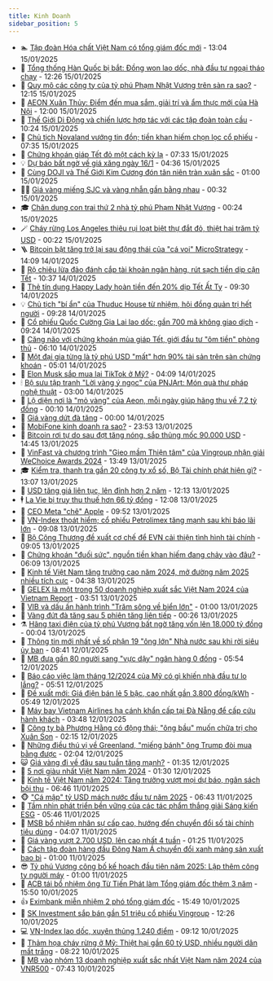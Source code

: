 ```yaml
---
title: Kinh Doanh
sidebar_position: 5
---
```


<!-- dantri-kinh-doanh:START -->
- 🏊 [Tập đoàn Hóa chất Việt Nam có tổng giám đốc mới](https://dantri.com.vn/kinh-doanh/tap-doan-hoa-chat-viet-nam-co-tong-giam-doc-moi-20250115195016478.htm) - 13:04 15/01/2025
- 🦆 [Tổng thống Hàn Quốc bị bắt: Đồng won lao dốc, nhà đầu tư ngoại tháo chạy](https://dantri.com.vn/kinh-doanh/tong-thong-han-quoc-bi-bat-dong-won-lao-doc-nha-dau-tu-ngoai-thao-chay-20250115191016580.htm) - 12:26 15/01/2025
- 🦄 [Quy mô các công ty của tỷ phú Phạm Nhật Vượng trên sàn ra sao?](https://dantri.com.vn/kinh-doanh/quy-mo-cac-cong-ty-cua-ty-phu-pham-nhat-vuong-tren-san-ra-sao-20250115163107477.htm) - 12:15 15/01/2025
- 🌝 [AEON Xuân Thủy: Điểm đến mua sắm, giải trí và ẩm thực mới của Hà Nội](https://dantri.com.vn/kinh-doanh/aeon-xuan-thuy-diem-den-mua-sam-giai-tri-va-am-thuc-moi-cua-ha-noi-20250115162137479.htm) - 12:00 15/01/2025
- 💃 [Thế Giới Di Động và chiến lược hợp tác với các tập đoàn toàn cầu](https://dantri.com.vn/kinh-doanh/the-gioi-di-dong-va-chien-luoc-hop-tac-voi-cac-tap-doan-toan-cau-20250115162539653.htm) - 10:24 15/01/2025
- 🦏 [Chủ tịch Novaland vướng tin đồn; tiền khan hiếm chọn lọc cổ phiếu](https://dantri.com.vn/kinh-doanh/chu-tich-novaland-vuong-tin-don-tien-khan-hiem-chon-loc-co-phieu-20250115132220588.htm) - 07:35 15/01/2025
- 🦩 [Chứng khoán giáp Tết đỏ một cách kỳ lạ](https://dantri.com.vn/kinh-doanh/chung-khoan-giap-tet-do-mot-cach-ky-la-20250115071059067.htm) - 07:33 15/01/2025
- 💡 [Dự báo bất ngờ về giá xăng ngày 16/1](https://dantri.com.vn/kinh-doanh/du-bao-bat-ngo-ve-gia-xang-ngay-161-20250115091127608.htm) - 04:36 15/01/2025
- 🌊 [Cùng DOJI và Thế Giới Kim Cương đón tân niên tràn xuân sắc](https://dantri.com.vn/kinh-doanh/cung-doji-va-the-gioi-kim-cuong-don-tan-nien-tran-xuan-sac-20250114103011398.htm) - 01:00 15/01/2025
- 🧑‍💻 [Giá vàng miếng SJC và vàng nhẫn gần bằng nhau](https://dantri.com.vn/kinh-doanh/gia-vang-mieng-sjc-va-vang-nhan-gan-bang-nhau-20250115071448337.htm) - 00:32 15/01/2025
- 🎓 [Chân dung con trai thứ 2 nhà tỷ phú Phạm Nhật Vượng](https://dantri.com.vn/kinh-doanh/chan-dung-con-trai-thu-2-nha-ty-phu-pham-nhat-vuong-20250114185722539.htm) - 00:24 15/01/2025
- 🪄 [Cháy rừng Los Angeles thiêu rụi loạt biệt thự đắt đỏ, thiệt hại trăm tỷ USD](https://dantri.com.vn/kinh-doanh/chay-rung-los-angeles-thieu-rui-loat-biet-thu-dat-do-thiet-hai-tram-ty-usd-20250114114046630.htm) - 00:22 15/01/2025
- 🪜 [Bitcoin bật tăng trở lại sau động thái của &quot;cá voi&quot; MicroStrategy](https://dantri.com.vn/kinh-doanh/bitcoin-bat-tang-tro-lai-sau-dong-thai-cua-ca-voi-microstrategy-20250114194359164.htm) - 14:09 14/01/2025
- 🦄 [Rộ chiêu lừa đảo đánh cắp tài khoản ngân hàng, rút sạch tiền dịp cận Tết](https://dantri.com.vn/kinh-doanh/ro-chieu-lua-dao-danh-cap-tai-khoan-ngan-hang-rut-sach-tien-dip-can-tet-20250114164344821.htm) - 10:37 14/01/2025
- 💯 [Thẻ tín dụng Happy Lady hoàn tiền đến 20% dịp Tết Ất Tỵ](https://dantri.com.vn/kinh-doanh/the-tin-dung-happy-lady-hoan-tien-den-20-dip-tet-at-ty-20250114160614959.htm) - 09:30 14/01/2025
- 💡 [Chủ tịch &quot;bí ẩn&quot; của Thuduc House từ nhiệm, hội đồng quản trị hết người](https://dantri.com.vn/kinh-doanh/chu-tich-bi-an-cua-thuduc-house-tu-nhiem-hoi-dong-quan-tri-het-nguoi-20250114153949986.htm) - 09:28 14/01/2025
- 🧰 [Cổ phiếu Quốc Cường Gia Lai lao dốc; gần 700 mã không giao dịch](https://dantri.com.vn/kinh-doanh/co-phieu-quoc-cuong-gia-lai-lao-doc-gan-700-ma-khong-giao-dich-20250114162028292.htm) - 09:24 14/01/2025
- 🎊 [Căng não với chứng khoán mùa giáp Tết, giới đầu tư &quot;ôm tiền&quot; phòng thủ](https://dantri.com.vn/kinh-doanh/cang-nao-voi-chung-khoan-mua-giap-tet-gioi-dau-tu-om-tien-phong-thu-20250114124007382.htm) - 06:10 14/01/2025
- 🔭 [Một đại gia từng là tỷ phú USD &quot;mất&quot; hơn 90% tài sản trên sàn chứng khoán](https://dantri.com.vn/kinh-doanh/mot-dai-gia-tung-la-ty-phu-usd-mat-hon-90-tai-san-tren-san-chung-khoan-20250114112516996.htm) - 05:01 14/01/2025
- 💼 [Elon Musk sắp mua lại TikTok ở Mỹ?](https://dantri.com.vn/kinh-doanh/elon-musk-sap-mua-lai-tiktok-o-my-20250114105210718.htm) - 04:09 14/01/2025
- 🕯 [Bộ sưu tập tranh &quot;Lời vàng ý ngọc&quot; của PNJArt: Món quà thư pháp nghệ thuật](https://dantri.com.vn/kinh-doanh/bo-suu-tap-tranh-loi-vang-y-ngoc-cua-pnjart-mon-qua-thu-phap-nghe-thuat-20250113224013891.htm) - 03:00 14/01/2025
- 🫣 [Lộ diện nơi là &quot;mỏ vàng&quot; của Aeon, mỗi ngày giúp hãng thu về 7,2 tỷ đồng](https://dantri.com.vn/kinh-doanh/lo-dien-noi-la-mo-vang-cua-aeon-moi-ngay-giup-hang-thu-ve-72-ty-dong-20250113193153750.htm) - 00:10 14/01/2025
- 🤠 [Giá vàng dứt đà tăng](https://dantri.com.vn/kinh-doanh/gia-vang-dut-da-tang-20250114001521495.htm) - 00:00 14/01/2025
- 🌈 [MobiFone kinh doanh ra sao?](https://dantri.com.vn/kinh-doanh/mobifone-kinh-doanh-ra-sao-20250114020801471.htm) - 23:53 13/01/2025
- 🦅 [Bitcoin rơi tự do sau đợt tăng nóng, sắp thủng mốc 90.000 USD](https://dantri.com.vn/kinh-doanh/bitcoin-roi-tu-do-sau-dot-tang-nong-sap-thung-moc-90000-usd-20250113211352237.htm) - 14:45 13/01/2025
- 🌁 [VinFast và chương trình &quot;Gieo mầm Thiện tâm&quot; của Vingroup nhận giải WeChoice Awards 2024](https://dantri.com.vn/kinh-doanh/vinfast-va-chuong-trinh-gieo-mam-thien-tam-cua-vingroup-nhan-giai-wechoice-awards-2024-20250113204950223.htm) - 13:49 13/01/2025
- 🎓 [Kiểm tra, thanh tra gần 20 công ty xổ số, Bộ Tài chính phát hiện gì?](https://dantri.com.vn/kinh-doanh/kiem-tra-thanh-tra-gan-20-cong-ty-xo-so-bo-tai-chinh-phat-hien-gi-20250113165412143.htm) - 13:07 13/01/2025
- 📝 [USD tăng giá liên tục, lên đỉnh hơn 2 năm](https://dantri.com.vn/kinh-doanh/usd-tang-gia-lien-tuc-len-dinh-hon-2-nam-20250113135651728.htm) - 12:13 13/01/2025
- 🕴 [La Vie bị truy thu thuế hơn 66 tỷ đồng](https://dantri.com.vn/kinh-doanh/la-vie-bi-truy-thu-thue-hon-66-ty-dong-20250113183911150.htm) - 12:08 13/01/2025
- 🧰 [CEO Meta &quot;chê&quot; Apple](https://dantri.com.vn/kinh-doanh/ceo-meta-che-apple-20250113155139727.htm) - 09:52 13/01/2025
- 🤖 [VN-Index thoát hiểm; cổ phiếu Petrolimex tăng mạnh sau khi báo lãi lớn](https://dantri.com.vn/kinh-doanh/vn-index-thoat-hiem-co-phieu-petrolimex-tang-manh-sau-khi-bao-lai-lon-20250113155701290.htm) - 09:08 13/01/2025
- 🤠 [Bộ Công Thương đề xuất cơ chế để EVN cải thiện tình hình tài chính](https://dantri.com.vn/kinh-doanh/bo-cong-thuong-de-xuat-co-che-de-evn-cai-thien-tinh-hinh-tai-chinh-20250113154616431.htm) - 09:05 13/01/2025
- 🌮 [Chứng khoán &quot;đuối sức&quot;, nguồn tiền khan hiếm đang chảy vào đâu?](https://dantri.com.vn/kinh-doanh/chung-khoan-duoi-suc-nguon-tien-khan-hiem-dang-chay-vao-dau-20250113124513235.htm) - 06:09 13/01/2025
- 🦄 [Kinh tế Việt Nam tăng trưởng cao năm 2024, mở đường năm 2025 nhiều tích cực](https://dantri.com.vn/kinh-doanh/kinh-te-viet-nam-tang-truong-cao-nam-2024-mo-duong-nam-2025-nhieu-tich-cuc-20250109201757930.htm) - 04:38 13/01/2025
- 👺 [GELEX là một trong 50 doanh nghiệp xuất sắc Việt Nam 2024 của Vietnam Report](https://dantri.com.vn/kinh-doanh/gelex-la-mot-trong-50-doanh-nghiep-xuat-sac-viet-nam-2024-cua-vietnam-report-20250115104755438.htm) - 03:51 13/01/2025
- 🤗 [VIB và dấu ấn hành trình &quot;Trăm sông về biển lớn&quot;](https://dantri.com.vn/kinh-doanh/vib-va-dau-an-hanh-trinh-tram-song-ve-bien-lon-20250110151851837.htm) - 01:00 13/01/2025
- 💪 [Vàng đứt đà tăng sau 5 phiên tăng liên tiếp](https://dantri.com.vn/kinh-doanh/vang-dut-da-tang-sau-5-phien-tang-lien-tiep-20250113070514643.htm) - 00:26 13/01/2025
- ⚗️ [Hãng taxi điện của tỷ phú Vượng bất ngờ tăng vốn lên 18.000 tỷ đồng](https://dantri.com.vn/kinh-doanh/hang-taxi-dien-cua-ty-phu-vuong-bat-ngo-tang-von-len-18000-ty-dong-20250112165714704.htm) - 00:04 13/01/2025
- 🧠 [Thông tin mới nhất về số phận 19 &quot;ông lớn&quot; Nhà nước sau khi rời siêu ủy ban](https://dantri.com.vn/kinh-doanh/thong-tin-moi-nhat-ve-so-phan-19-ong-lon-nha-nuoc-sau-khi-roi-sieu-uy-ban-20250112132343848.htm) - 08:41 12/01/2025
- 🗽 [MB đưa gần 80 người sang &quot;vực dậy&quot; ngân hàng 0 đồng](https://dantri.com.vn/kinh-doanh/mb-dua-gan-80-nguoi-sang-vuc-day-ngan-hang-0-dong-20250112094402960.htm) - 05:54 12/01/2025
- 🫣 [Báo cáo việc làm tháng 12/2024 của Mỹ có gì khiến nhà đầu tư lo lắng?](https://dantri.com.vn/kinh-doanh/bao-cao-viec-lam-thang-122024-cua-my-co-gi-khien-nha-dau-tu-lo-lang-20250112092342596.htm) - 05:51 12/01/2025
- 🫣 [Đề xuất mới: Giá điện bán lẻ 5 bậc, cao nhất gần 3.800 đồng/kWh](https://dantri.com.vn/kinh-doanh/de-xuat-moi-gia-dien-ban-le-5-bac-cao-nhat-gan-3800-dongkwh-20250112124426377.htm) - 05:49 12/01/2025
- 🫣 [Máy bay Vietnam Airlines hạ cánh khẩn cấp tại Đà Nẵng để cấp cứu hành khách](https://dantri.com.vn/kinh-doanh/may-bay-vietnam-airlines-ha-canh-khan-cap-tai-da-nang-de-cap-cuu-hanh-khach-20250112093955713.htm) - 03:48 12/01/2025
- 💂 [Công ty bà Phương Hằng có động thái; &quot;ông bầu&quot; muốn chữa trị cho Xuân Son](https://dantri.com.vn/kinh-doanh/cong-ty-ba-phuong-hang-co-dong-thai-ong-bau-muon-chua-tri-cho-xuan-son-20250112091207718.htm) - 02:15 12/01/2025
- 💫 [Những điều thú vị về Greenland, &quot;miếng bánh&quot; ông Trump đòi mua bằng được](https://dantri.com.vn/kinh-doanh/nhung-dieu-thu-vi-ve-greenland-mieng-banh-ong-trump-doi-mua-bang-duoc-20250112000051367.htm) - 02:04 12/01/2025
- 😺 [Giá vàng đi về đâu sau tuần tăng mạnh?](https://dantri.com.vn/kinh-doanh/gia-vang-di-ve-dau-sau-tuan-tang-manh-20250111212758166.htm) - 01:35 12/01/2025
- 🦆 [5 nơi giàu nhất Việt Nam năm 2024](https://dantri.com.vn/kinh-doanh/5-noi-giau-nhat-viet-nam-nam-2024-20250112081401209.htm) - 01:30 12/01/2025
- 👀 [Kinh tế Việt Nam năm 2024: Tăng trưởng vượt mọi dự báo, ngân sách bội thu](https://dantri.com.vn/kinh-doanh/kinh-te-viet-nam-nam-2024-tang-truong-vuot-moi-du-bao-ngan-sach-boi-thu-20250111122555714.htm) - 06:46 11/01/2025
- 🐵 [&quot;Cá mập&quot; tỷ USD mách nước đầu tư năm 2025](https://dantri.com.vn/kinh-doanh/ca-map-ty-usd-mach-nuoc-dau-tu-nam-2025-20250111115750184.htm) - 06:43 11/01/2025
- 🤖 [Tầm nhìn phát triển bền vững của các tác phẩm thắng giải Sáng kiến ESG](https://dantri.com.vn/kinh-doanh/tam-nhin-phat-trien-ben-vung-cua-cac-tac-pham-thang-giai-sang-kien-esg-20250111104020087.htm) - 05:46 11/01/2025
- 💂 [MSB bổ nhiệm nhân sự cấp cao, hướng đến chuyển đổi số tài chính tiêu dùng](https://dantri.com.vn/kinh-doanh/msb-bo-nhiem-nhan-su-cap-cao-huong-den-chuyen-doi-so-tai-chinh-tieu-dung-20250111110223960.htm) - 04:07 11/01/2025
- 🦆 [Giá vàng vượt 2.700 USD, lên cao nhất 4 tuần](https://dantri.com.vn/kinh-doanh/gia-vang-vuot-2700-usd-len-cao-nhat-4-tuan-20250110220113628.htm) - 01:25 11/01/2025
- 🦅 [Cách tập đoàn hàng đầu Đông Nam Á chuyển đổi xanh mảng sản xuất bao bì](https://dantri.com.vn/kinh-doanh/cach-tap-doan-hang-dau-dong-nam-a-chuyen-doi-xanh-mang-san-xuat-bao-bi-20250110235408416.htm) - 01:00 11/01/2025
- 😎 [Tỷ phú Vượng công bố kế hoạch đầu tiên năm 2025: Lập thêm công ty người máy](https://dantri.com.vn/kinh-doanh/ty-phu-vuong-cong-bo-ke-hoach-dau-tien-nam-2025-lap-them-cong-ty-nguoi-may-20250111075419475.htm) - 01:00 11/01/2025
- 🐎 [ACB tái bổ nhiệm ông Từ Tiến Phát làm Tổng giám đốc thêm 3 năm](https://dantri.com.vn/kinh-doanh/acb-tai-bo-nhiem-ong-tu-tien-phat-lam-tong-giam-doc-them-3-nam-20250110205102938.htm) - 15:50 10/01/2025
- 👍 [Eximbank miễn nhiệm 2 phó tổng giám đốc](https://dantri.com.vn/kinh-doanh/eximbank-mien-nhiem-2-pho-tong-giam-doc-20250110213934964.htm) - 15:49 10/01/2025
- 🦒 [SK Investment sắp bán gần 51 triệu cổ phiếu Vingroup](https://dantri.com.vn/kinh-doanh/sk-investment-sap-ban-gan-51-trieu-co-phieu-vingroup-20250110182636662.htm) - 12:26 10/01/2025
- 💻 [VN-Index lao dốc, xuyên thủng 1.240 điểm](https://dantri.com.vn/kinh-doanh/vn-index-lao-doc-xuyen-thung-1240-diem-20250110130843093.htm) - 09:12 10/01/2025
- 👺 [Thảm họa cháy rừng ở Mỹ: Thiệt hại gần 60 tỷ USD, nhiều người dân mất trắng](https://dantri.com.vn/kinh-doanh/tham-hoa-chay-rung-o-my-thiet-hai-gan-60-ty-usd-nhieu-nguoi-dan-mat-trang-20250110111049759.htm) - 08:22 10/01/2025
- 🧐 [MB vào nhóm 13 doanh nghiệp xuất sắc nhất Việt Nam năm 2024 của VNR500](https://dantri.com.vn/kinh-doanh/mb-vao-nhom-13-doanh-nghiep-xuat-sac-nhat-viet-nam-nam-2024-cua-vnr500-20250110143805009.htm) - 07:43 10/01/2025<!-- dantri-kinh-doanh:END -->
